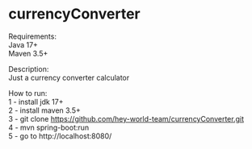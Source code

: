 # currencyConverter  
Requirements:  
Java            17+  
Maven           3.5+  

Description:   
Just a currency converter calculator  
    
How to run:  
1 - install jdk 17+  
2 - install maven 3.5+  
3 - git clone https://github.com/hey-world-team/currencyConverter.git  
4 - mvn spring-boot:run  
5 - go to http://localhost:8080/  
